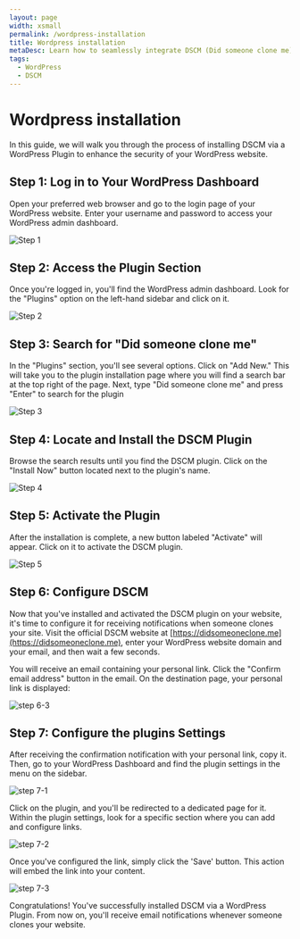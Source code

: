 ```yaml
---
layout: page
width: xsmall
permalink: /wordpress-installation
title: Wordpress installation
metaDesc: Learn how to seamlessly integrate DSCM (Did someone clone me) into your WordPress website using a plugin, ensuring the security and authenticity of your site's content.
tags: 
  - WordPress
  - DSCM
---
```


# Wordpress installation

In this guide, we will walk you through the process of installing DSCM via a WordPress Plugin to enhance the security of your WordPress website.

## Step 1: Log in to Your WordPress Dashboard
Open your preferred web browser and go to the login page of your WordPress website.
Enter your username and password to access your WordPress admin dashboard.

![Step 1](/assets/img/wordpress/step1.jpg)

## Step 2: Access the Plugin Section
Once you're logged in, you'll find the WordPress admin dashboard. Look for the "Plugins" option on the left-hand sidebar and click on it.

![Step 2](/assets/img/wordpress/plugins.jpg)

## Step 3: Search for "Did someone clone me"
In the "Plugins" section, you'll see several options. Click on "Add New." This will take you to the plugin installation page where you will find a search bar at the top right of the page. Next, type  "Did someone clone me" and press "Enter" to search for the plugin

![Step 3](/assets/img/wordpress/search-plugin.jpg)

## Step 4: Locate and Install the DSCM Plugin
Browse the search results until you find the DSCM plugin. Click on the "Install Now" button located next to the plugin's name.

![Step 4](/assets/img/wordpress/install-plugin.jpg)

## Step 5: Activate the Plugin
After the installation is complete, a new button labeled "Activate" will appear. Click on it to activate the DSCM plugin.

![Step 5](/assets/img/wordpress/activate-plugin.jpg)

## Step 6: Configure DSCM
Now that you've installed and activated the DSCM plugin on your website, it's time to configure it for receiving notifications when someone clones your site. Visit the official DSCM website at [https://didsomeoneclone.me](https://didsomeoneclone.me), enter your WordPress website domain and your email, and then wait a few seconds.

You will receive an email containing your personal link. Click the "Confirm email address" button in the email. On the destination page, your personal link is displayed:

![step 6-3](/assets/img/wordpress/dscm_link3.png)

## Step 7: Configure the plugins Settings
After receiving the confirmation notification with your personal link, copy it. Then, go to your WordPress Dashboard and find the plugin settings in the menu on the sidebar. 

![step 7-1](/assets/img/wordpress/plugin-settings.jpg)

Click on the plugin, and you'll be redirected to a dedicated page for it. Within the plugin settings, look for a specific section where you can add and configure links.

![step 7-2](/assets/img/wordpress/add-dscm-link.jpg)

Once you've configured the link, simply click the 'Save' button. This action will embed the link into your content.

![step 7-3](/assets/img/wordpress/save-link.jpg)

Congratulations! You've successfully installed DSCM via a WordPress Plugin. From now on, you'll receive email notifications whenever someone clones your website.




